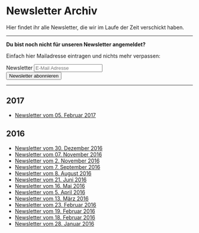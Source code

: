 # Newsletter Archiv 

Hier findet ihr alle Newsletter, die wir im Laufe der Zeit verschickt haben.

<hr class="blockspace">

<div class="row">
	<div class="col-xs-12 col-sm-12 col-md-6 col-lg-6">
		<p>
			<b>Du bist noch nicht für unseren Newsletter angemeldet?</b> 
		</p>
		<p>
			Einfach hier Mailadresse eintragen und nichts mehr verpassen:
		</p>
	</div>
	<div class="col-xs-12 col-sm-12 col-md-6 col-lg-6">
		<div class="newsletter-form">
			<form action="//phpug-dresden.us11.list-manage.com/subscribe/post?u=8ff315933ee2697519dd5ab74&amp;id=5b5e847216" method="post" id="newsletter-form" target="_blank" role="form">
				<div class="form-group">
					<label for="newsletter-email" class="sr-only">Newsletter</label>
					<input type="email" value="" name="EMAIL" class="form-control" id="newsletter-email" placeholder="E-Mail Adresse" required>
				</div>
				<div class="form-group">
					<input type="submit" value="Newsletter abonnieren" name="subscribe" id="newsletter-button" class="btn btn-md btn-block btn-success">
				</div>
			</form>
		</div>
	</div>
</div>

<hr class="blockspace">

## 2017

* [Newsletter vom 05. Februar 2017](@baseUrl@/newsletter/archive/2017-02-05.html)

## 2016

* [Newsletter vom 30. Dezember 2016](@baseUrl@/newsletter/archive/2016-12-03.html)
* [Newsletter vom 07. November 2016](@baseUrl@/newsletter/archive/2016-11-07.html)
* [Newsletter vom 2. November 2016](@baseUrl@/newsletter/archive/2016-11-02.html)
* [Newsletter vom 7. September 2016](@baseUrl@/newsletter/archive/2016-09-07.html)
* [Newsletter vom 8. August 2016](@baseUrl@/newsletter/archive/2016-08-08.html)
* [Newsletter vom 21. Juni 2016](@baseUrl@/newsletter/archive/2016-06-21.html)
* [Newsletter vom 16. Mai 2016](@baseUrl@/newsletter/archive/2016-05-16.html)
* [Newsletter vom 5. April 2016](@baseUrl@/newsletter/archive/2016-04-05.html)
* [Newsletter vom 13. März 2016](@baseUrl@/newsletter/archive/2016-03-13.html)
* [Newsletter vom 23. Februar 2016](@baseUrl@/newsletter/archive/2016-02-23.html)
* [Newsletter vom 19. Februar 2016](@baseUrl@/newsletter/archive/2016-02-19.html)
* [Newsletter vom 18. Februar 2016](@baseUrl@/newsletter/archive/2016-02-18.html)
* [Newsletter vom 28. Januar 2016](@baseUrl@/newsletter/archive/2016-01-28.html)
